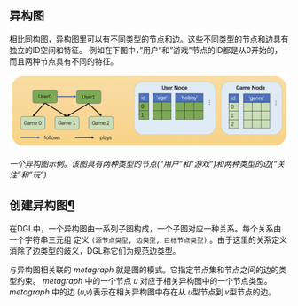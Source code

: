 ## 异构图

相比同构图，异构图里可以有不同类型的节点和边。这些不同类型的节点和边具有独立的ID空间和特征。 例如在下图中，”用户”和”游戏”节点的ID都是从0开始的，而且两种节点具有不同的特征。

![user_guide_graphch_2](user_guide_graphch_2.png)

*一个异构图示例。该图具有两种类型的节点(“用户”和”游戏”)和两种类型的边(“关注”和”玩”)*

## 创建异构图[¶](https://docs.dgl.ai/guide_cn/graph-heterogeneous.html#id2)

在DGL中，一个异构图由一系列子图构成，一个子图对应一种关系。每个关系由一个字符串三元组 定义 `(源节点类型, 边类型, 目标节点类型)` 。由于这里的关系定义消除了边类型的歧义，DGL称它们为规范边类型。

与异构图相关联的 *metagraph* 就是图的模式。它指定节点集和节点之间的边的类型约束。 *metagraph* 中的一个节点 𝑢 对应于相关异构图中的一个节点类型。 *metagraph* 中的边 (𝑢,𝑣)表示在相关异构图中存在从 𝑢型节点到 𝑣型节点的边。